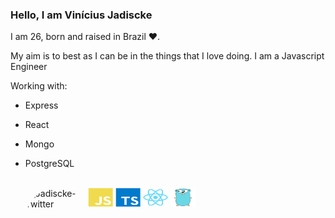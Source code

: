 ### Hello, I am Vinícius Jadiscke

I am 26, born and raised in Brazil ❤.

My aim is to best as I can be in the things that I love doing.
I am a Javascript Engineer

Working with:
- Express
- React
- Mongo
- PostgreSQL
  
  <div style="display: inline_block">
   <br>
  <img align="center" alt="Jadiscke-Js" height="30" width="40" src="https://raw.githubusercontent.com/devicons/devicon/master/icons/javascript/javascript-plain.svg">
  <img align="center" alt="Jadiscke-Ts" height="30" width="40" src="https://raw.githubusercontent.com/devicons/devicon/master/icons/typescript/typescript-plain.svg">
  <img align="center" alt="Jadiscke-React" height="30" width="40" src="https://raw.githubusercontent.com/devicons/devicon/master/icons/react/react-original.svg">
  <img align="center" alt="Jadiscke-GO" height="30" width="40" src="https://raw.githubusercontent.com/devicons/devicon/master/icons/go/go-original.svg">
  <a href="https://twitter.com/vjtasso">
  <img align="left" alt="Jadiscke-Twitter" height="100" width="100" style="border-radius: 50%;" src="https://pbs.twimg.com/profile_images/1499766278243897346/xP1TP509_400x400.jpg">
  </a>
</div>
